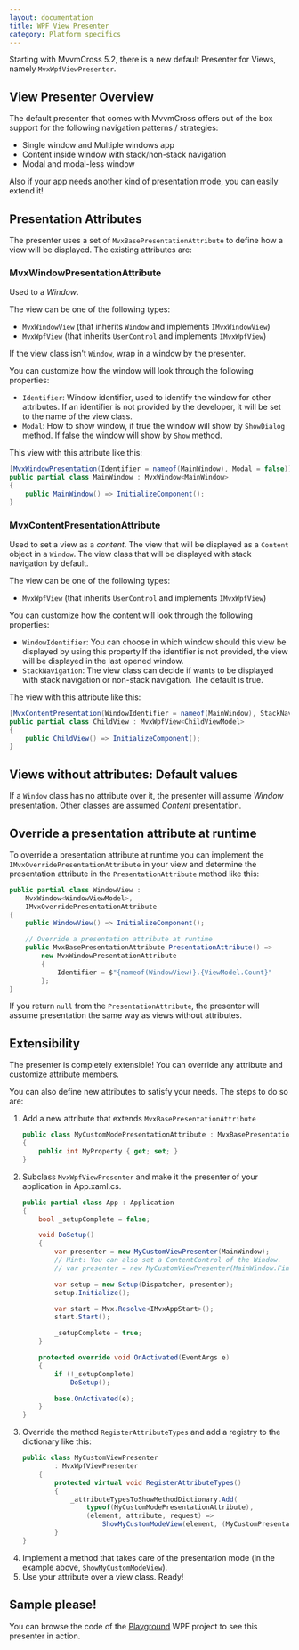 ```yaml
---
layout: documentation
title: WPF View Presenter
category: Platform specifics
---
```


Starting with MvvmCross 5.2, there is a new default Presenter for Views, namely `MvxWpfViewPresenter`.

## View Presenter Overview

The default presenter that comes with MvvmCross offers out of the box support for the following navigation patterns / strategies:

- Single window and Multiple windows app
- Content inside window with stack/non-stack navigation
- Modal and modal-less window

Also if your app needs another kind of presentation mode, you can easily extend it!

## Presentation Attributes

The presenter uses a set of `MvxBasePresentationAttribute` to define how a view will be displayed. The existing attributes are:

### MvxWindowPresentationAttribute

Used to a _Window_. 

The view can be one of the following types:

- `MvxWindowView` (that inherits `Window` and implements `IMvxWindowView`)
- `MvxWpfView` (that inherits `UserControl` and implements `IMvxWpfView`)


If the view class isn't `Window`, wrap in a window by the presenter. 

You can customize how the window will look through the following properties:

- `Identifier`: Window identifier, used to identify the window for other attributes. If an identifier is not provided by the developer, it will be set to the name of the view class.
- `Modal`: How to show window, if true the window will show by `ShowDialog` method. If false the window will show by `Show` method.

This view with this attribute like this:
```c#
[MvxWindowPresentation(Identifier = nameof(MainWindow), Modal = false)]
public partial class MainWindow : MvxWindow<MainWindow>
{
    public MainWindow() => InitializeComponent();
}
```

### MvxContentPresentationAttribute

Used to set a view as a _content_. The view that will be displayed as a `Content` object in a `Window`. The view class that will be displayed with stack navigation by default.

The view can be one of the following types:

- `MvxWpfView` (that inherits `UserControl` and implements `IMvxWpfView`)

You can customize how the content will look through the following properties:

- `WindowIdentifier`: You can choose in which window should this view be displayed by using this property.If the identifier is not provided, the view will be displayed in the last opened window.
- `StackNavigation`: The view class can decide if wants to be displayed with stack navigation or non-stack navigation. The default is true.


The view with this attribute like this:
```c#
[MvxContentPresentation(WindowIdentifier = nameof(MainWindow), StackNavigation = false)]
public partial class ChildView : MvxWpfView<ChildViewModel>
{
    public ChildView() => InitializeComponent();
}
```


## Views without attributes: Default values

If a `Window` class has no attribute over it, the presenter will assume _Window_ presentation.  Other classes are assumed _Content_ presentation.


## Override a presentation attribute at runtime

To override a presentation attribute at runtime you can implement the `IMvxOverridePresentationAttribute` in your view and determine the presentation attribute in the `PresentationAttribute` method like this:

```c#
public partial class WindowView :
    MvxWindow<WindowViewModel>,
    IMvxOverridePresentationAttribute
{
    public WindowView() => InitializeComponent();

    // Override a presentation attribute at runtime
    public MvxBasePresentationAttribute PresentationAttribute() =>
        new MvxWindowPresentationAttribute
        {
            Identifier = $"{nameof(WindowView)}.{ViewModel.Count}"
        };
}
```

If you return `null` from the `PresentationAttribute`, the presenter will assume presentation the same way as views without attributes.


## Extensibility
The presenter is completely extensible! You can override any attribute and customize attribute members.

You can also define new attributes to satisfy your needs. The steps to do so are:

1. Add a new attribute that extends `MvxBasePresentationAttribute`
    ```c#
    public class MyCustomModePresentationAttribute : MvxBasePresentationAttribute
    {
        public int MyProperty { get; set; }
    }
    ```
2. Subclass `MvxWpfViewPresenter` and make it the presenter of your application in App.xaml.cs.
    ```c#
    public partial class App : Application
    {
        bool _setupComplete = false;

        void DoSetup()
        {
            var presenter = new MyCustomViewPresenter(MainWindow);
            // Hint: You can also set a ContentControl of the Window.
            // var presenter = new MyCustomViewPresenter(MainWindow.FindName("MyContentControl") as ContentControl);

            var setup = new Setup(Dispatcher, presenter);
            setup.Initialize();

            var start = Mvx.Resolve<IMvxAppStart>();
            start.Start();

            _setupComplete = true;
        }

        protected override void OnActivated(EventArgs e)
        {
            if (!_setupComplete)
                DoSetup();

            base.OnActivated(e);
        }
    }
    ```
3. Override the method `RegisterAttributeTypes` and add a registry to the dictionary like this:
    ```c#
    public class MyCustomViewPresenter
            : MvxWpfViewPresenter
        {
            protected virtual void RegisterAttributeTypes()
            {
                _attributeTypesToShowMethodDictionary.Add(
                    typeof(MyCustomModePresentationAttribute),
                    (element, attribute, request) =>
                        ShowMyCustomModeView(element, (MyCustomPresentationAttribute)attribute, request));
            }
    }
    ```
4. Implement a method that takes care of the presentation mode (in the example above, `ShowMyCustomModeView`).
5. Use your attribute over a view class. Ready!



## Sample please!
You can browse the code of the [Playground](https://github.com/MvvmCross/MvvmCross/tree/master/TestProjects/Playground) WPF project to see this presenter in action.
